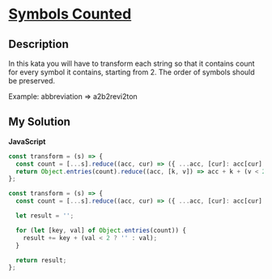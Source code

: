 # [Symbols Counted](https://www.codewars.com/kata/59ddeeb2fc3c49186f00009c)

## Description

In this kata you will have to transform each string so that it contains count for every symbol it contains, starting from 2. The order of symbols should be preserved.

Example: abbreviation => a2b2revi2ton

## My Solution

**JavaScript**

```js
const transform = (s) => {
  const count = [...s].reduce((acc, cur) => ({ ...acc, [cur]: acc[cur] + 1 || 1 }), {});
  return Object.entries(count).reduce((acc, [k, v]) => acc + k + (v < 2 ? '' : v), '');
};
```

```js
const transform = (s) => {
  const count = [...s].reduce((acc, cur) => ({ ...acc, [cur]: acc[cur] + 1 || 1 }), {});

  let result = '';

  for (let [key, val] of Object.entries(count)) {
    result += key + (val < 2 ? '' : val);
  }

  return result;
};
```
